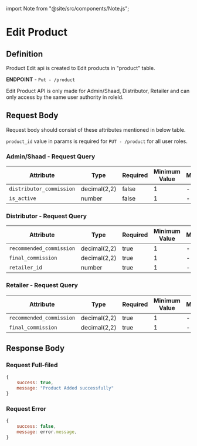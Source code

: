 
import Note from "@site/src/components/Note.js";

# Edit Product

## Definition
Product Edit api is created to Edit products in "product" table.

**ENDPOINT** - `Put - /product`

<Note>Edit Product API is only made for Admin/Shaad, Distributor, Retailer and can only access by the same user authority in roleId.</Note>

## Request Body
Request body should consist of these attributes mentioned in below table.

<Note>`product_id` value in params is required for `PUT - /product` for all user roles.</Note>

### Admin/Shaad - Request Query 
| Attribute | Type | Required | Minimum Value | Maximum
| ---- | ---- | --------- | -------- | --------
| `distributor_commission` | decimal(2,2) | false | 1 | - 
| `is_active` | number | false | 1 | -

### Distributor - Request Query 
| Attribute | Type | Required | Minimum Value | Maximum
| ---- | ---- | --------- | -------- | --------
| `recommended_commission` | decimal(2,2) | true | 1 | - 
| `final_commission` | decimal(2,2) | true | 1 | -
| `retailer_id` | number | true | 1 | -

### Retailer - Request Query 
| Attribute | Type | Required | Minimum Value | Maximum
| ---- | ---- | --------- | -------- | --------
| `recommended_commission` | decimal(2,2) | true | 1 | - 
| `final_commission` | decimal(2,2) | true | 1 | -


## Response Body

### Request Full-filed 

```js
{ 
    success: true,
    message: "Product Added successfully"
}

```

### Request Error

```js
{
    success: false,
    message: error.message,
}
```




